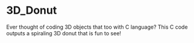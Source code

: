 # 3D_Donut

Ever thought of coding 3D objects that too with C language? This C code outputs a spiraling 3D donut that is fun to see!
